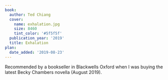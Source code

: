```yaml
---
book:
  author: Ted Chiang
  cover:
    name: exhalation.jpg
    size: 8460
    tint_color: '#5f5f5f'
  publication_year: '2019'
  title: Exhalation
plan:
  date_added: '2019-08-23'
---
```


Recommended by a bookseller in Blackwells Oxford when I was buying the latest Becky Chambers novella (August 2019).
